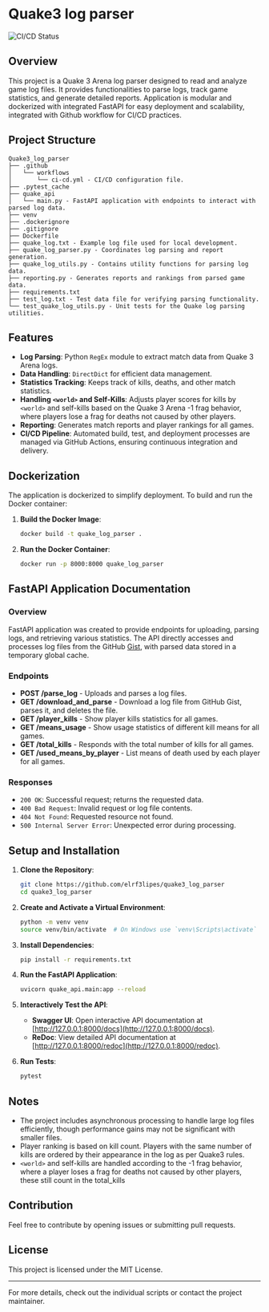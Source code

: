 # Quake3 log parser

![CI/CD Status](https://github.com/elrf3lipes/quake3_log_parser/actions/workflows/ci-cd.yml/badge.svg)

## Overview

This project is a Quake 3 Arena log parser designed to read and analyze game log files. It provides functionalities to parse logs, track game statistics, and generate detailed reports. 
Application is modular and dockerized with integrated FastAPI for easy deployment and scalability, integrated with Github workflow for CI/CD practices.

## Project Structure

```
Quake3_log_parser
├── .github
│   └── workflows
│       └── ci-cd.yml - CI/CD configuration file.
├── .pytest_cache
├── quake_api
│   └── main.py - FastAPI application with endpoints to interact with parsed log data.
├── venv
├── .dockerignore
├── .gitignore
├── Dockerfile
├── quake_log.txt - Example log file used for local development.
├── quake_log_parser.py - Coordinates log parsing and report generation.
├── quake_log_utils.py - Contains utility functions for parsing log data.
├── reporting.py - Generates reports and rankings from parsed game data.
├── requirements.txt
├── test_log.txt - Test data file for verifying parsing functionality.
└── test_quake_log_utils.py - Unit tests for the Quake log parsing utilities.
```

## Features

- **Log Parsing**: Python `RegEx` module to extract match data from Quake 3 Arena logs.
- **Data Handling**: `DirectDict` for efficient data management.
- **Statistics Tracking**: Keeps track of kills, deaths, and other match statistics.
- **Handling `<world>` and Self-Kills**: Adjusts player scores for kills by `<world>` and self-kills based on the Quake 3 Arena -1 frag behavior, where players lose a frag for deaths not caused by other players.
- **Reporting**: Generates match reports and player rankings for all games.
- **CI/CD Pipeline**: Automated build, test, and deployment processes are managed via GitHub Actions, ensuring continuous integration and delivery.

## Dockerization

The application is dockerized to simplify deployment. To build and run the Docker container:

1. **Build the Docker Image**:
    ```sh
    docker build -t quake_log_parser .
    ```

2. **Run the Docker Container**:
    ```sh
    docker run -p 8000:8000 quake_log_parser
    ```

## FastAPI Application Documentation

### Overview

FastAPI application was created to provide endpoints for uploading, parsing logs, and retrieving various statistics. The API directly accesses and processes log files from the GitHub [Gist](https://gist.github.com/cloudwalk-tests/be1b636e58abff14088c8b5309f575d8), with parsed data stored in a temporary global cache.

### Endpoints

- **POST /parse_log** - Uploads and parses a log files.
- **GET /download_and_parse** - Download a log file from GitHub Gist, parses it, and deletes the file.
- **GET /player_kills** - Show player kills statistics for all games.
- **GET /means_usage** - Show usage statistics of different kill means for all games.
- **GET /total_kills** - Responds with the total number of kills for all games.
- **GET /used_means_by_player** - List means of death used by each player for all games.

### Responses

- `200 OK`: Successful request; returns the requested data.
- `400 Bad Request`: Invalid request or log file contents.
- `404 Not Found`: Requested resource not found.
- `500 Internal Server Error`: Unexpected error during processing.


## Setup and Installation

1. **Clone the Repository**:
    ```sh
    git clone https://github.com/elrf3lipes/quake3_log_parser
    cd quake3_log_parser
    ```

2. **Create and Activate a Virtual Environment**:
    ```sh
    python -m venv venv
    source venv/bin/activate  # On Windows use `venv\Scripts\activate`
    ```

3. **Install Dependencies**:
    ```sh
    pip install -r requirements.txt
    ```

4. **Run the FastAPI Application**:
    ```sh
    uvicorn quake_api.main:app --reload
    ```

5. **Interactively Test the API**:
    - **Swagger UI**: Open interactive API documentation at [http://127.0.0.1:8000/docs](http://127.0.0.1:8000/docs).
    - **ReDoc**: View detailed API documentation at [http://127.0.0.1:8000/redoc](http://127.0.0.1:8000/redoc).

6. **Run Tests**:
    ```sh
    pytest
    ```
    

## Notes

- The project includes asynchronous processing to handle large log files efficiently, though performance gains may not be significant with smaller files.
- Player ranking is based on kill count. Players with the same number of kills are ordered by their appearance in the log as per Quake3 rules.
- `<world>` and self-kills are handled according to the -1 frag behavior, where a player loses a frag for deaths not caused by other players, these still count in the total_kills

## Contribution

Feel free to contribute by opening issues or submitting pull requests. 

## License

This project is licensed under the MIT License.

---

For more details, check out the individual scripts or contact the project maintainer.
